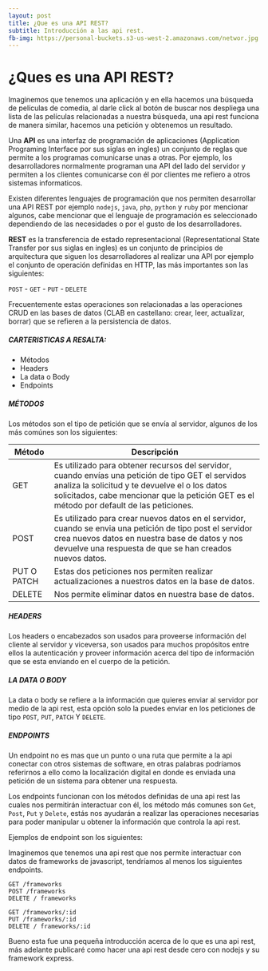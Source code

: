 ```yaml
---
layout: post
title: ¿Que es una API REST?
subtitle: Introducción a las api rest.
fb-img: https://personal-buckets.s3-us-west-2.amazonaws.com/networ.jpg
---
```


# ¿Ques es una API REST?

Imaginemos que tenemos una aplicación y en ella hacemos una búsqueda de películas de comedia, al darle click al botón de buscar nos despliega una lista de las películas relacionadas a nuestra búsqueda, una api rest funciona de manera similar, hacemos una petición y obtenemos un resultado.

Una **API** es una interfaz de programación de aplicaciones (Application Programing Interface por sus siglas en ingles) un conjunto de reglas que permite a los programas comunicarse unas a otras. Por ejemplo, los desarrolladores normalmente programan una API del lado del servidor y permiten a los clientes comunicarse con él por clientes me refiero a otros sistemas informaticos.

Existen diferentes lenguajes de programación que nos permiten desarrollar una API REST por ejemplo `nodejs`, `java`, `php`, `python` y `ruby` por mencionar algunos, cabe mencionar que el lenguaje de programación es seleccionado dependiendo de las necesidades o por el gusto de los desarrolladores.

**REST** es la transferencia de estado representacional (Representational State Transfer por sus siglas en ingles) es un conjunto de principios de arquitectura que siguen los desarrolladores al realizar una API por ejemplo el conjunto de operación definidas en HTTP, las más importantes son las siguientes: 

`POST` - `GET` - `PUT` - `DELETE`

Frecuentemente estas operaciones son relacionadas a las operaciones CRUD en las bases de datos (CLAB en castellano: crear, leer, actualizar, borrar) que se refieren a la persistencia de datos.

##### CARTERISTICAS A RESALTA:

- Métodos
- Headers
- La data o Body
- Endpoints

##### MÉTODOS

Los métodos son el tipo de petición que se envía al servidor, algunos de los más comúnes son los siguientes: 

| Método | Descripción |
| ------ | ------ |
| GET | Es utilizado para obtener recursos del servidor, cuando envías una petición de tipo GET el servidos analiza la solicitud y te devuelve el o los datos solicitados, cabe mencionar que la petición GET es el método por default de las peticiones. |
| POST | Es utilizado para crear nuevos datos en el servidor, cuando se envia una petición de tipo post el servidor crea nuevos datos en nuestra base de datos y nos devuelve una respuesta de que se han creados nuevos datos. |
| PUT O PATCH | Estas dos peticiones nos permiten realizar actualizaciones a nuestros datos en la base de datos. |
| DELETE | Nos permite eliminar datos en nuestra base de datos. |

##### HEADERS

Los headers o encabezados son usados para proveerse información del cliente al servidor y viceversa, son usados para muchos propósitos entre ellos la autenticación y proveer información acerca del tipo de información que se esta enviando en el cuerpo de la petición.

##### LA DATA O BODY

La data o body se refiere a la información que quieres enviar al servidor por medio de la api rest, esta opción solo la puedes enviar en los peticiones de tipo `POST`, `PUT`, `PATCH` Y `DELETE`.

##### ENDPOINTS

Un endpoint no es mas que un punto o una ruta que permite a la api conectar con otros sistemas de software, en otras palabras podríamos referirnos a ello como la localización digital en donde es enviada una petición de un sistema para obtener una respuesta.

Los endpoints funcionan con los métodos definidas de una api rest las cuales nos permitirán interactuar con él, los método más comunes son `Get`, `Post`, `Put` y `Delete`, estás nos ayudarán a realizar las operaciones necesarias para poder manipular u obtener la información que controla la api rest.

Ejemplos de endpoint son los siguientes:

Imaginemos que tenemos una api rest que nos permite interactuar con datos de frameworks de javascript, tendríamos al menos los siguientes endpoints.
```
GET /frameworks
POST /frameworks
DELETE / frameworks
```
```
GET /frameworks/:id
PUT /frameworks/:id
DELETE / frameworks/:id
```

Bueno esta fue una pequeña introducción acerca de lo que es una api rest, más adelante publicaré como hacer una api rest desde cero con nodejs y su framework express.